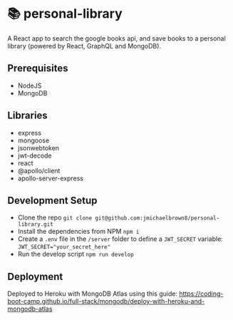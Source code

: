 # 📚 personal-library

A React app to search the google books api, and save books to a personal library (powered by React, GraphQL and MongoDB).

## Prerequisites

- NodeJS
- MongoDB

## Libraries

- express
- mongoose
- jsonwebtoken
- jwt-decode
- react
- @apollo/client
- apollo-server-express

## Development Setup

- Clone the repo `git clone git@github.com:jmichaelbrown8/personal-library.git`
- Install the dependencies from NPM `npm i`
- Create a `.env` file in the `/server` folder to define a `JWT_SECRET` variable:
  `JWT_SECRET="your_secret_here"`
- Run the develop script `npm run develop`

## Deployment

Deployed to Heroku with MongoDB Atlas using this guide: https://coding-boot-camp.github.io/full-stack/mongodb/deploy-with-heroku-and-mongodb-atlas
